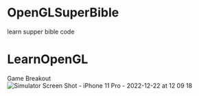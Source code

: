 # OpenGLSuperBible
 learn supper bible code
 
 
# LearnOpenGL
Game Breakout
![Simulator Screen Shot - iPhone 11 Pro - 2022-12-22 at 12 09 18](https://user-images.githubusercontent.com/53005384/209086351-265446fc-1eb1-49d0-bea6-819667673e16.png)
